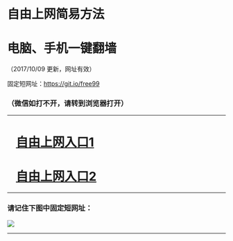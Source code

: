 ﻿# 自由上网简易方法

# 电脑、手机一键翻墙

（2017/10/09 更新，网址有效）

固定短网址：https://git.io/free99

### （微信如打不开，请转到浏览器打开）


***





# &nbsp;&nbsp; <a href="http://ft79273813.fwq-tz-1001.info/fwqtz01.html?t=100900131280 " target="_blank">自由上网入口1</a>
# &nbsp;&nbsp; <a href="http://ft2656326367.fwq-tz-1002.info/fwqtz02.html?t=100900110928 " target="_blank">自由上网入口2</a>
***

### 请记住下图中固定短网址：

<img src="https://s3-us-west-2.amazonaws.com/fwq-1001/yjfq-20170905okok.png" /> 


***

